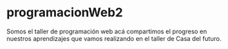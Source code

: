 # programacionWeb2
Somos el taller de programación web acá compartimos el progreso en nuestros aprendizajes que vamos realizando en el taller de Casa del futuro.
